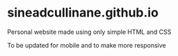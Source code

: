# sineadcullinane.github.io

Personal website made using only simple HTML and CSS

To be updated for mobile and to make more responsive

